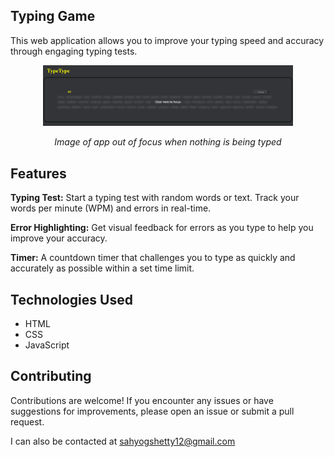 ## Typing Game
This web application allows you to improve your typing speed and accuracy through engaging typing tests.

<p align="center">
  <img src="images/Screenshot Window focus error screen.png" width="400" alt="Unsolved Grid Image">
</p>
<p align="center">
  <i>Image of app out of focus when nothing is being typed</i>
</p>

## Features
**Typing Test:** Start a typing test with random words or text. Track your words per minute (WPM) and errors in real-time.

**Error Highlighting:** Get visual feedback for errors as you type to help you improve your accuracy.

**Timer:** A countdown timer that challenges you to type as quickly and accurately as possible within a set time limit.

## Technologies Used
* HTML
* CSS
* JavaScript

## Contributing
Contributions are welcome! If you encounter any issues or have suggestions for improvements, please open an issue or submit a pull request.

I can also be contacted at sahyogshetty12@gmail.com
